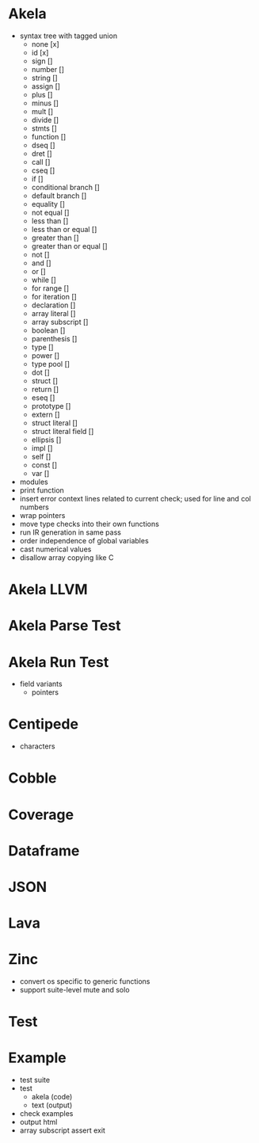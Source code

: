 # Akela
* syntax tree with tagged union
  * none [x]
  * id [x]
  * sign []
  * number []
  * string []
  * assign []
  * plus []
  * minus []
  * mult []
  * divide []
  * stmts []
  * function []
  * dseq []
  * dret []
  * call []
  * cseq []
  * if []
  * conditional branch []
  * default branch []
  * equality []
  * not equal []
  * less than []
  * less than or equal []
  * greater than []
  * greater than or equal []
  * not []
  * and []
  * or []
  * while []
  * for range []
  * for iteration []
  * declaration []
  * array literal []
  * array subscript []
  * boolean []
  * parenthesis []
  * type []
  * power []
  * type pool []
  * dot []
  * struct []
  * return []
  * eseq []
  * prototype []
  * extern []
  * struct literal []
  * struct literal field []
  * ellipsis []
  * impl []
  * self []
  * const []
  * var [] 
* modules
* print function
* insert error context lines related to current check; used for line and col numbers
* wrap pointers
* move type checks into their own functions
* run IR generation in same pass
* order independence of global variables
* cast numerical values
* disallow array copying like C

# Akela LLVM

# Akela Parse Test

# Akela Run Test
* field variants
  * pointers

# Centipede
* characters

# Cobble

# Coverage

# Dataframe

# JSON

# Lava

# Zinc
* convert os specific to generic functions
* support suite-level mute and solo

# Test

# Example
* test suite
* test
  * akela (code)
  * text (output)
* check examples
* output html
* array subscript assert exit